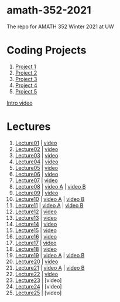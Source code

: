 # amath-352-2021
The repo for AMATH 352 Winter 2021 at UW

# Coding Projects
1. [Project 1](https://faculty.washington.edu/trogdon/amath-352-2021/coding_projects/Coding%20Project%201.html)
1. [Project 2](https://faculty.washington.edu/trogdon/amath-352-2021/coding_projects/Coding%20Project%202.html)
1. [Project 3](https://faculty.washington.edu/trogdon/amath-352-2021/coding_projects/Coding%20Project%203.html)
1. [Project 4](https://faculty.washington.edu/trogdon/amath-352-2021/coding_projects/Coding%20Project%204.html)
1. [Project 5](https://faculty.washington.edu/trogdon/amath-352-2021/coding_projects/Coding%20Project%205.html)

[Intro video](https://uw.hosted.panopto.com/Panopto/Pages/Viewer.aspx?id=554ec6cf-3d56-4f8c-8d0a-aca601134602)

# Lectures
1. [Lecture01](https://faculty.washington.edu/trogdon/amath-352-2021/notebooks/Lecture01.html) | [video](https://uw.hosted.panopto.com/Panopto/Pages/Viewer.aspx?id=05d19119-5e78-4afc-8a8e-aca60118ed53)
1. [Lecture02](https://faculty.washington.edu/trogdon/amath-352-2021/notebooks/Lecture02.html) | [video](https://uw.hosted.panopto.com/Panopto/Pages/Viewer.aspx?id=4afa2dc1-7198-4885-ba2d-aca60118ed80)
1. [Lecture03](https://faculty.washington.edu/trogdon/amath-352-2021/notebooks/Lecture03.html) | [video](https://uw.hosted.panopto.com/Panopto/Pages/Viewer.aspx?id=8943c7c4-6866-45fc-80a2-aca7000405be)
1. [Lecture04](https://faculty.washington.edu/trogdon/amath-352-2021/notebooks/Lecture04.html) | [video](https://uw.hosted.panopto.com/Panopto/Pages/Viewer.aspx?id=64c9c9ad-421c-47e2-9c26-acad011c83cd)
1. [Lecture05](https://faculty.washington.edu/trogdon/amath-352-2021/notebooks/Lecture05.html) | [video](https://uw.hosted.panopto.com/Panopto/Pages/Viewer.aspx?id=97b68b8d-3d31-4bef-aa47-acad01363b03)
1. [Lecture06](https://faculty.washington.edu/trogdon/amath-352-2021/notebooks/Lecture06.html) | [video](https://uw.hosted.panopto.com/Panopto/Pages/Viewer.aspx?id=40c4d447-b400-40b5-a540-acad0139514a)
1. [Lecture07](https://faculty.washington.edu/trogdon/amath-352-2021/notebooks/Lecture07.html) | [video](https://uw.hosted.panopto.com/Panopto/Pages/Viewer.aspx?id=01c9953f-e692-444a-9e4e-acb401528b9f)
1. [Lecture08](https://faculty.washington.edu/trogdon/amath-352-2021/notebooks/Lecture08.html) | [video A](https://uw.hosted.panopto.com/Panopto/Pages/Viewer.aspx?id=171ab39c-4749-4c52-829e-acb401556351) | [video B](https://uw.hosted.panopto.com/Panopto/Pages/Viewer.aspx?id=925d444c-7b8e-4be9-9fa7-acb4015f12cd)
1. [Lecture09](https://faculty.washington.edu/trogdon/amath-352-2021/notebooks/Lecture09.html) | [video](https://uw.hosted.panopto.com/Panopto/Pages/Viewer.aspx?id=0127ef67-da87-484c-b23f-acbb0120215a)
1. [Lecture10](https://faculty.washington.edu/trogdon/amath-352-2021/notebooks/Lecture10.html) | [video A](https://uw.hosted.panopto.com/Panopto/Pages/Viewer.aspx?id=149407ab-f52b-4cea-adea-acbb0120219b) | [video B](https://uw.hosted.panopto.com/Panopto/Pages/Viewer.aspx?id=f26887b4-e130-4964-a0d5-acbb01217f55)
1. [Lecture11](https://faculty.washington.edu/trogdon/amath-352-2021/notebooks/Lecture11.html) | [video A](https://uw.hosted.panopto.com/Panopto/Pages/Viewer.aspx?id=308a1268-86bb-4b30-957b-acbb0170ec48) | [video B](https://uw.hosted.panopto.com/Panopto/Pages/Viewer.aspx?id=302e0188-e95d-4165-ba60-acbb0170ec89)
1. [Lecture12](https://faculty.washington.edu/trogdon/amath-352-2021/notebooks/Lecture12.html) | [video](https://uw.hosted.panopto.com/Panopto/Pages/Viewer.aspx?id=a3e2dd0f-1c6f-4692-bc2b-acc0012bef74)
1. [Lecture13](https://faculty.washington.edu/trogdon/amath-352-2021/notebooks/Lecture13.html) | [video](https://uw.hosted.panopto.com/Panopto/Pages/Viewer.aspx?id=5d69f7af-c7cd-43a6-afc2-acc201395ade)
1. [Lecture14](https://faculty.washington.edu/trogdon/amath-352-2021/notebooks/Lecture14.html) | [video](https://uw.hosted.panopto.com/Panopto/Pages/Viewer.aspx?id=cedeb277-d51b-4989-a7b7-acc201395b2f)
1. [Lecture15](https://faculty.washington.edu/trogdon/amath-352-2021/notebooks/Lecture15.html) | [video](https://uw.hosted.panopto.com/Panopto/Pages/Viewer.aspx?id=d432840c-07ce-4b7c-be88-acc9015b2164)
1. [Lecture16](https://faculty.washington.edu/trogdon/amath-352-2021/notebooks/Lecture16.html) | [video](https://uw.hosted.panopto.com/Panopto/Pages/Viewer.aspx?id=4a3844ed-a13e-413a-aa17-acc9015f4e68)
1. [Lecture17](https://faculty.washington.edu/trogdon/amath-352-2021/notebooks/Lecture17.html) | [video](https://uw.hosted.panopto.com/Panopto/Pages/Viewer.aspx?id=c84335a5-ab2c-48f2-9032-acc9016ca8bf)
1. [Lecture18](https://faculty.washington.edu/trogdon/amath-352-2021/notebooks/Lecture18.html) | [video](https://uw.hosted.panopto.com/Panopto/Pages/Viewer.aspx?id=fcd2073f-7719-499c-9fa2-acd101693cf2)
1. [Lecture19](https://faculty.washington.edu/trogdon/amath-352-2021/notebooks/Lecture19.html) | [video A](https://uw.hosted.panopto.com/Panopto/Pages/Viewer.aspx?id=23e20efa-a0d0-4925-a6f3-acd101693d21) | [video B](https://uw.hosted.panopto.com/Panopto/Pages/Viewer.aspx?id=f2cdc250-7153-49a1-8520-acd101693d5c)
1. [Lecture20](https://faculty.washington.edu/trogdon/amath-352-2021/notebooks/Lecture20.html) | [video](https://uw.hosted.panopto.com/Panopto/Pages/Viewer.aspx?id=df407d84-0ede-4cf8-9708-acd5000cfba7)
1. [Lecture21](https://faculty.washington.edu/trogdon/amath-352-2021/notebooks/Lecture21.html) | [video A](https://uw.hosted.panopto.com/Panopto/Pages/Viewer.aspx?id=7be81044-d9cf-44f4-949d-acd5000cfbdc) | [video B](https://uw.hosted.panopto.com/Panopto/Pages/Viewer.aspx?id=23e8d1cf-906a-4080-b440-acd5000e5215)
1. [Lecture22](https://faculty.washington.edu/trogdon/amath-352-2021/notebooks/Lecture22.html) | [video](https://uw.hosted.panopto.com/Panopto/Pages/Viewer.aspx?id=31197d68-bdd0-4feb-b95b-acd5001bf983)
1. [Lecture23](https://faculty.washington.edu/trogdon/amath-352-2021/notebooks/Lecture23.html) | [video]
1. [Lecture24](https://faculty.washington.edu/trogdon/amath-352-2021/notebooks/Lecture24.html) | [video]
1. [Lecture25](https://faculty.washington.edu/trogdon/amath-352-2021/notebooks/Lecture25.html) | [video]
